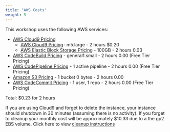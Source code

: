 ```yaml
---
title: "AWS Costs"
weight: 5
---
```

This workshop uses the following AWS services:
- [AWS Cloud9 Pricing](https://aws.amazon.com/cloud9/pricing/)
    - [AWS Cloud9 Pricing](https://aws.amazon.com/ec2/pricing/on-demand/)- m5.large - 2 hours $0.20
    - [AWS Elastic Block Storage Pricing](https://aws.amazon.com/ebs/pricing/) - 100GB - 2 hours 0.03
- [AWS CodeBuild Pricing](https://aws.amazon.com/codebuild/pricing/) - general1.small - 2 hours 0.00 (Free Tier Pricing)
- [AWS CodePipeline Pricing](https://aws.amazon.com/codepipeline/pricing/) - 1 active pipeline - 2 hours 0.00 (Free Tier Pricing)
- [Amazon S3 Pricing](https://aws.amazon.com/s3/pricing/) - 1 bucket 0 bytes - 2 hours 0.00
- [AWS CodeCommit Pricing](https://aws.amazon.com/codecommit/pricing/) - 1 user, 1 repo - 2 hours 0.00 (Free Tier Pricing)

Total: $0.23 for 2 hours

If you are using Cloud9 and forget to delete the instance, your instance should shutdown in 30 minutes (assuming there is no activity). If you forget to cleanup your monthly cost will be approximately $10.33 due to a the gp2 EBS volume. Click here to view [cleanup instructions](/cleanup)